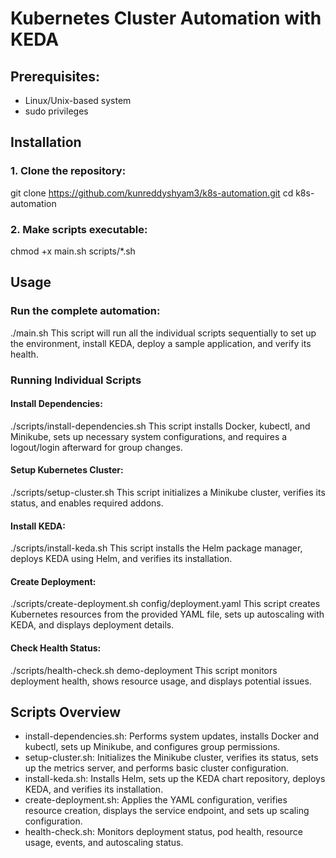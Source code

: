 # Kubernetes Cluster Automation with KEDA
## Prerequisites:
- Linux/Unix-based system
- sudo privileges
## Installation
### 1. Clone the repository:
git clone https://github.com/kunreddyshyam3/k8s-automation.git
cd k8s-automation
### 2. Make scripts executable:
chmod +x main.sh scripts/*.sh
## Usage
### Run the complete automation:
./main.sh
This script will run all the individual scripts sequentially to set up the environment, install KEDA, deploy a sample application, and verify its health.
### Running Individual Scripts
#### Install Dependencies:
./scripts/install-dependencies.sh
This script installs Docker, kubectl, and Minikube, sets up necessary system configurations, and requires a logout/login afterward for group changes.
#### Setup Kubernetes Cluster:
./scripts/setup-cluster.sh
This script initializes a Minikube cluster, verifies its status, and enables required addons.
#### Install KEDA:
./scripts/install-keda.sh
This script installs the Helm package manager, deploys KEDA using Helm, and verifies its installation.
#### Create Deployment:
./scripts/create-deployment.sh config/deployment.yaml
This script creates Kubernetes resources from the provided YAML file, sets up autoscaling with KEDA, and displays deployment details.
#### Check Health Status:
./scripts/health-check.sh demo-deployment
This script monitors deployment health, shows resource usage, and displays potential issues.
## Scripts Overview
- install-dependencies.sh: Performs system updates, installs Docker and kubectl, sets up Minikube, and configures group permissions.
- setup-cluster.sh: Initializes the Minikube cluster, verifies its status, sets up the metrics server, and performs basic cluster configuration.
- install-keda.sh: Installs Helm, sets up the KEDA chart repository, deploys KEDA, and verifies its installation.
- create-deployment.sh: Applies the YAML configuration, verifies resource creation, displays the service endpoint, and sets up scaling configuration.
- health-check.sh: Monitors deployment status, pod health, resource usage, events, and autoscaling status.
